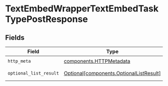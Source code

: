 # TextEmbedWrapperTextEmbedTaskTypePostResponse


## Fields

| Field                                                                                    | Type                                                                                     | Required                                                                                 | Description                                                                              |
| ---------------------------------------------------------------------------------------- | ---------------------------------------------------------------------------------------- | ---------------------------------------------------------------------------------------- | ---------------------------------------------------------------------------------------- |
| `http_meta`                                                                              | [components.HTTPMetadata](../../models/components/httpmetadata.md)                       | :heavy_check_mark:                                                                       | N/A                                                                                      |
| `optional_list_result`                                                                   | [Optional[components.OptionalListResult]](../../models/components/optionallistresult.md) | :heavy_minus_sign:                                                                       | Successful Response                                                                      |